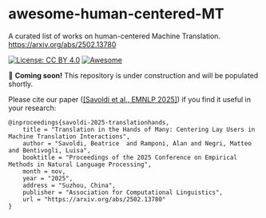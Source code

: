 # awesome-human-centered-MT
A curated list of works on human-centered Machine Translation. https://arxiv.org/abs/2502.13780

[![License: CC BY 4.0](https://img.shields.io/badge/License-CC%20BY%204.0-lightgrey.svg)](https://creativecommons.org/licenses/by/4.0/) [![Awesome](https://cdn.rawgit.com/sindresorhus/awesome/d7305f38d29fed78fa85652e3a63e154dd8e8829/media/badge.svg)](https://github.com/sindresorhus/awesome)

🚧 **Coming soon!** This repository is under construction and will be populated shortly.

Please cite our paper ([[Savoldi et al., EMNLP 2025]](https://arxiv.org/abs/2502.13780)) if you find it useful in your research:
```
@inproceedings{savoldi-2025-translationhands,
    title = "Translation in the Hands of Many: Centering Lay Users in Machine Translation Interactions",
    author = "Savoldi, Beatrice  and Ramponi, Alan and Negri, Matteo and Bentivogli, Luisa",
    booktitle = "Proceedings of the 2025 Conference on Empirical Methods in Natural Language Processing",
    month = nov,
    year = "2025",
    address = "Suzhou, China",
    publisher = "Association for Computational Linguistics",
    url = "https://arxiv.org/abs/2502.13780"
}
```
